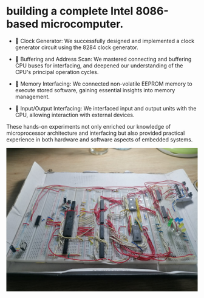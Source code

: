 # building a complete Intel 8086-based microcomputer.

- 🔧 Clock Generator: We successfully designed and implemented a clock generator circuit using the 8284 clock generator.

- 🔗 Buffering and Address Scan: We mastered connecting and buffering CPU buses for interfacing, and deepened our understanding of the CPU's principal operation cycles.

- 💾 Memory Interfacing: We connected non-volatile EEPROM memory to execute stored software, gaining essential insights into memory management.

- 🔌 Input/Output Interfacing: We interfaced input and output units with the CPU, allowing interaction with external devices.

These hands-on experiments not only enriched our knowledge of microprocessor architecture and interfacing but also provided practical experience in both hardware and software aspects of embedded systems.


![ top  ](Final_Result.jpeg "Ex")

